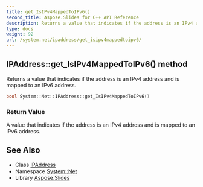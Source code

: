 ```yaml
---
title: get_IsIPv4MappedToIPv6()
second_title: Aspose.Slides for C++ API Reference
description: Returns a value that indicates if the address is an IPv4 address and is mapped to an IPv6 address.
type: docs
weight: 92
url: /system.net/ipaddress/get_isipv4mappedtoipv6/
---
```

## IPAddress::get_IsIPv4MappedToIPv6() method


Returns a value that indicates if the address is an IPv4 address and is mapped to an IPv6 address.

```cpp
bool System::Net::IPAddress::get_IsIPv4MappedToIPv6()
```


### Return Value

A value that indicates if the address is an IPv4 address and is mapped to an IPv6 address.

## See Also

* Class [IPAddress](../)
* Namespace [System::Net](../../)
* Library [Aspose.Slides](../../../)